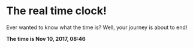 # The real time clock!

Ever wanted to know what the time is? Well, your journey is about to end!

**The time is Nov 10, 2017, 08:46**